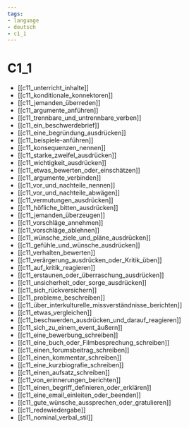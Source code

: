 ```yaml
---
tags:
- language
- deutsch
- c1_1
---
```


# C1_1

- [[c11_unterricht_inhalte]]
- [[c11_konditionale_konnektoren]]
- [[c11_jemanden_überreden]]
- [[c11_argumente_anführen]]
- [[c11_trennbare_und_untrennbare_verben]]
- [[c11_ein_beschwerdebrief]]
- [[c11_eine_begründung_ausdrücken]]
- [[c11_beispiele-anführen]]
- [[c11_konsequenzen_nennen]]
- [[c11_starke_zweifel_ausdrücken]]
- [[c11_wichtigkeit_ausdrücken]]
- [[c11_etwas_bewerten_oder_einschätzen]]
- [[c11_argumente_verbinden]]
- [[c11_vor_und_nachteile_nennen]]
- [[c11_vor_und_nachteile_abwägen]]
- [[c11_vermutungen_ausdrücken]]
- [[c11_höfliche_bitten_ausdrücken]]
- [[c11_jemanden_überzeugen]]
- [[c11_vorschläge_annehmen]]
- [[c11_vorschläge_ablehnen]]
- [[c11_wünsche_ziele_und_pläne_ausdrücken]]
- [[c11_gefühle_und_wünsche_ausdrücken]]
- [[c11_verhalten_bewerten]]
- [[c11_verärgerung_ausdrücken_oder_Kritik_üben]]
- [[c11_auf_kritik_reagieren]]
- [[c11_erstaunen_oder_überraschung_ausdrücken]]
- [[c11_unsicherheit_oder_sorge_ausdrücken]]
- [[c11_sich_rückversichern]]
- [[c11_probleme_beschreiben]]
- [[c11_über_interkulturelle_missverständnisse_berichten]]
- [[c11_etwas_vergleichen]]
- [[c11_beschwerden_ausdrücken_und_darauf_reagieren]]
- [[c11_sich_zu_einem_event_äußern]]
- [[c11_eine_bewerbung_schreiben]]
- [[c11_eine_buch_oder_Filmbesprechung_schreiben]]
- [[c11_einen_forumsbeitrag_schreiben]]
- [[c11_einen_kommentar_schreiben]]
- [[c11_eine_kurzbiografie_schreiben]]
- [[c11_einen_aufsatz_schreiben]]
- [[c11_von_erinnerungen_berichten]]
- [[c11_einen_begriff_definieren_oder_erklären]]
- [[c11_eine_email_einleiten_oder_beenden]]
- [[c11_gute_wünsche_aussprechen_oder_gratulieren]]
- [[c11_redewiedergabe]]
- [[c11_nominal_verbal_stil]]
